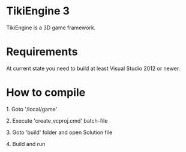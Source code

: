 TikiEngine 3
============


TikiEngine is a 3D game framework.


# Requirements

At current state you need to build at least Visual Studio 2012 or newer.


# How to compile

1\. Goto '/local/game'

2\. Execute 'create_vcproj.cmd' batch-file

3\. Goto 'build' folder and open Solution file

4\. Build and run
